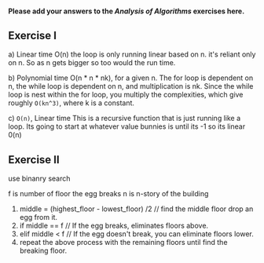 #### Please add your answers to the **_Analysis of Algorithms_** exercises here.

## Exercise I

a) Linear time O(n) the loop is only running linear based on n. it's reliant only on n. So as n gets bigger so too would the run time.

b) Polynomial time O(n \* n \* nk), for a given n. The for loop is dependent on n, the while loop is dependent on n, and multiplication is nk. Since the while loop is nest within the for loop,
you multiply the complexities, which give roughly `O(kn^3)`, where k is a constant.

c) `O(n)`, Linear time This is a recursive function that is just running like a loop. Its going to start at whatever value bunnies is until its -1 so its linear 0(n)

## Exercise II

use binanry search

f is number of floor the egg breaks n is n-story of the building

1. middle = (highest_floor - lowest_floor) /2 // find the middle floor drop an egg from it.
2. if middle == f // If the egg breaks, eliminates floors above.
3. elif middle < f // If the egg doesn't break, you can eliminate floors lower.
4. repeat the above process with the remaining floors until find the breaking floor.
